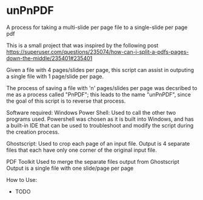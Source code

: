 # unPnPDF
A process for taking a multi-slide per page file to a single-slide per page pdf

This is a small project that was inspired by the following post
https://superuser.com/questions/235074/how-can-i-split-a-pdfs-pages-down-the-middle/235401#235401

Given a file with 4 pages/slides per page, this script can assist in outputing a single file with 1 page/slide per page.

The process of saving a file with 'n' pages/slides per page was decsribed to me as a process called "PnPDF";
this leads to the name "unPnPDF", since the goal of this script is to reverse that process.

Software required:
Windows Power Shell:
Used to call the other two programs used. Powershell was chosen as it is built into Windows, and has a built-in IDE that can be used to troubleshoot and modify the script during the creation process.

Ghostscript:
Used to crop each page of an input file.
Output is 4 separate files that each have only one corner of the original input file.

PDF Toolkit
Used to merge the separate files output from Ghostscript
Output is a single file with one slide/page per page

How to Use:
 - TODO
